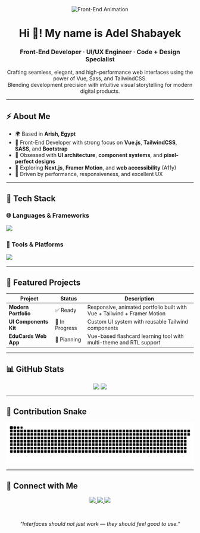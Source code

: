 <div align="center">
  <img src="https://media.giphy.com/media/qgQUggAC3Pfv687qPC/giphy.gif" width="280" alt="Front-End Animation">
</div>

<h1 align="center">Hi 👋! My name is Adel Shabayek </h1>
<h3 align="center">Front-End Developer · UI/UX Engineer · Code + Design Specialist</h3>

<p align="center">
Crafting seamless, elegant, and high-performance web interfaces using the power of Vue, Sass, and TailwindCSS.<br>
Blending development precision with intuitive visual storytelling for modern digital products.
</p>

---

## ⚡ About Me

* 🌍 Based in **Arish, Egypt**
* 🧠 Front-End Developer with strong focus on **Vue.js**, **TailwindCSS**, **SASS**, and **Bootstrap**
* 🎨 Obsessed with **UI architecture**, **component systems**, and **pixel-perfect designs**
* 🧩 Exploring **Next.js**, **Framer Motion**, and **web accessibility** (A11y)
* 🚀 Driven by performance, responsiveness, and excellent UX

---

## 🧰 Tech Stack

### 🌐 Languages & Frameworks

<p>
  <img src="https://skillicons.dev/icons?i=html,css,sass,bootstrap,javascript,vue,tailwind" height="35"/>
</p>

### 🔧 Tools & Platforms

<p>
  <img src="https://skillicons.dev/icons?i=vscode,figma,git,github,canva" height="35"/>
</p>

---

## 🚀 Featured Projects

| Project               | Status         | Description                                                              |
| --------------------- | -------------- | ------------------------------------------------------------------------ |
| **Modern Portfolio**  | ✅ Ready        | Responsive, animated portfolio built with Vue + Tailwind + Framer Motion |
| **UI Components Kit** | 🧱 In Progress | Custom UI system with reusable Tailwind components                       |
| **EduCards Web App**  | 🧠 Planning    | Vue-based flashcard learning tool with multi-theme and RTL support       |

---

## 📊 GitHub Stats

<p align="center">
  <img src="https://github-readme-stats.vercel.app/api?username=adelshabayek&show_icons=true&theme=tokyonight" height="160">
  <img src="https://github-readme-stats.vercel.app/api/top-langs/?username=adelshabayek&layout=compact&theme=tokyonight" height="160">
</p>

---

## 🐍 Contribution Snake

<p align="center">
  <img src="https://github.com/adelshabayek/adelshabayek/raw/output/snake.svg" alt="GitHub Snake" />

</p>

---

## 🤝 Connect with Me

<p align="center">
  <a href="mailto:youremail@example.com">
    <img src="https://img.shields.io/badge/Email-D14836?style=for-the-badge&logo=gmail&logoColor=white"/>
  </a>
  <a href="https://www.linkedin.com/in/yourprofile">
    <img src="https://img.shields.io/badge/LinkedIn-0A66C2?style=for-the-badge&logo=linkedin&logoColor=white"/>
  </a>
  <a href="https://github.com/adelshabayek">
    <img src="https://img.shields.io/badge/GitHub-181717?style=for-the-badge&logo=github&logoColor=white"/>
  </a>
</p>

<br>
<p align="center"><i>"Interfaces should not just work — they should feel good to use."</i></p>
